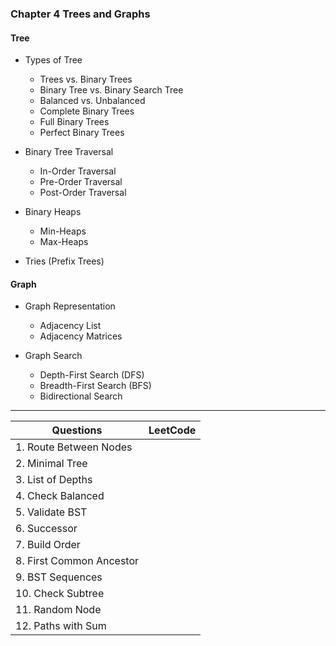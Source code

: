 
### Chapter 4 Trees and Graphs

#### Tree

* Types of Tree
    * Trees vs. Binary Trees
    * Binary Tree vs. Binary Search Tree
    * Balanced vs. Unbalanced
    * Complete Binary Trees
    * Full Binary Trees
    * Perfect Binary Trees

* Binary Tree Traversal
    * In-Order Traversal
    * Pre-Order Traversal
    * Post-Order Traversal
    
* Binary Heaps
    * Min-Heaps
    * Max-Heaps

* Tries (Prefix Trees)

#### Graph

* Graph Representation
    * Adjacency List
    * Adjacency Matrices
    
* Graph Search
    * Depth-First Search (DFS)
    * Breadth-First Search (BFS)
    * Bidirectional Search

---

| Questions                 | LeetCode                               |
| ------------------------- | -------------------------------------- |
| 1. Route Between Nodes    |  | 
| 2. Minimal Tree           |  |
| 3. List of Depths         |  |
| 4. Check Balanced         |  |
| 5. Validate BST           |  |
| 6. Successor              |  |
| 7. Build Order            |  |
| 8. First Common Ancestor  |  |
| 9. BST Sequences          |  |
| 10. Check Subtree         |  |
| 11. Random Node           |  |
| 12. Paths with Sum        |  |